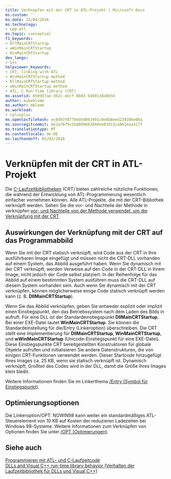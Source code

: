 ```yaml
---
title: Verknüpfen mit der CRT in ATL-Projekt | Microsoft Docs
ms.custom: ''
ms.date: 11/04/2016
ms.technology:
- cpp-atl
ms.topic: conceptual
f1_keywords:
- DllMainCRTStartup
- wWinMainCRTStartup
- WinMainCRTStartup
dev_langs:
- C++
helpviewer_keywords:
- CRT, linking with ATL
- WinMainCRTStartup method
- DllMainCRTStartup method
- wWinMainCRTStartup method
- ATL, C Run-Time library (CRT)
ms.assetid: 650957ae-362c-4ecf-8b03-5d49138e8b5b
author: mikeblome
ms.author: mblome
ms.workload:
- cplusplus
ms.openlocfilehash: ec0d93f8770ebbd893491c0e8b8eed239396e00a
ms.sourcegitcommit: be2a7679c2bd80968204dee03d13ca961eaa31ff
ms.translationtype: MT
ms.contentlocale: de-DE
ms.lasthandoff: 05/03/2018
---
```

# <a name="linking-to-the-crt-in-your-atl-project"></a>Verknüpfen mit der CRT in ATL-Projekt
Die [C-Laufzeitbibliotheken](../c-runtime-library/crt-library-features.md) (CRT) bieten zahlreiche nützliche Funktionen, die während der Entwicklung von ATL-Programmierung wesentlich einfacher vornehmen können. Alle ATL-Projekte, die mit der CRT-Bibliothek verknüpft werden. Sehen Sie die vor- und Nachteile der Methode in verknüpfen [vor- und Nachteile von der Methode verwendet, um die Verknüpfung mit der CRT](../atl/benefits-and-tradeoffs-of-the-method-used-to-link-to-the-crt.md).  
  
## <a name="effects-of-linking-to-the-crt-on-your-program-image"></a>Auswirkungen der Verknüpfung mit der CRT auf das Programmabbild  
 Wenn Sie mit der CRT statisch verknüpft, wird Code aus der CRT in Ihre ausführbaren Image eingefügt und müssen nicht die CRT-DLL vorhanden auf einem System, das Abbild ausgeführt haben. Wenn Sie dynamisch mit der CRT verknüpft, werden Verweise auf den Code in der CRT-DLL in Ihrem Image, nicht jedoch der Code selbst platziert. In der Reihenfolge für das Abbild auf einem bestimmten System ausführen muss die CRT-DLL auf diesem System vorhanden sein. Auch wenn Sie dynamisch mit der CRT verknüpfen, können möglicherweise einige Code statisch verknüpft werden kann (z. B. **DllMainCRTStartup**).  
  
 Wenn Sie das Abbild verknüpfen, geben Sie entweder explizit oder implizit einen Einstiegspunkt, den das Betriebssystem nach dem Laden des Bilds in aufruft. Für eine DLL ist der Standardeinstiegspunkt **DllMainCRTStartup**. Bei einer EXE-Datei lautet **WinMainCRTStartup**. Sie können die Standardeinstellung für die/Entry (Linkeroption) überschreiben. Die CRT stellt eine Implementierung für **DllMainCRTStartup**, **WinMainCRTStartup**, und **wWinMainCRTStartup** (Unicode-Einstiegspunkt für eine EXE-Datei). Diese Einstiegspunkte CRT bereitgestellten Konstruktoren für globale Objekte aufrufen und initialisieren Sie andere Datenstrukturen, die von einigen CRT-Funktionen verwendet werden. Dieser Startcode hinzugefügt Ihres Images ca. 25 KB, wenn sie statisch verknüpft ist. Dynamisch verknüpft, Großteil des Codes wird in der DLL, damit die Größe Ihres Images klein bleibt.  
  
 Weitere Informationen finden Sie im Linkerthema [/Entry (Symbol für Einstiegspunkt)](../build/reference/entry-entry-point-symbol.md).  
  
## <a name="optimization-options"></a>Optimierungsoptionen  
 Die Linkeroption/OPT: NOWIN98 kann weiter ein standardmäßiges ATL-Steuerelement von 10 KB auf Kosten der reduzieren Ladezeiten bei Windows 98-Systeme. Weitere Informationen zum Verknüpfen von Optionen finden Sie unter [/OPT (Optimierungen)](../build/reference/opt-optimizations.md).  
  
## <a name="see-also"></a>Siehe auch  
 [Programmieren mit ATL- und C-Laufzeitcode](../atl/programming-with-atl-and-c-run-time-code.md)   
 [DLLs and Visual C++ run-time library behavior (Verhalten der Laufzeitbibliothek für DLLs und Visual C++)](../build/run-time-library-behavior.md)

